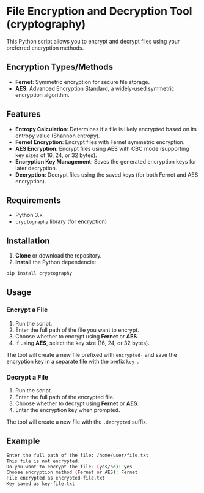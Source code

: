 # File Encryption and Decryption Tool (cryptography)

This Python script allows you to encrypt and decrypt files using your preferred encryption methods.

## Encryption Types/Methods
- **Fernet**: Symmetric encryption for secure file storage.
- **AES**: Advanced Encryption Standard, a widely-used symmetric encryption algorithm.


## Features

- **Entropy Calculation**: Determines if a file is likely encrypted based on its entropy value (Shannon entropy).
- **Fernet Encryption**: Encrypt files with Fernet symmetric encryption.
- **AES Encryption**: Encrypt files using AES with CBC mode (supporting key sizes of 16, 24, or 32 bytes).
- **Encryption Key Management**: Saves the generated encryption keys for later decryption.
- **Decryption**: Decrypt files using the saved keys (for both Fernet and AES encryption).

## Requirements
- Python 3.x
- `cryptography` library (for encryption)

## Installation
1. **Clone** or download the repository.
2. **Install** the Python dependencie:
```bash
pip install cryptography
```

## Usage

### Encrypt a File
1. Run the script.
2. Enter the full path of the file you want to encrypt.
3. Choose whether to encrypt using **Fernet** or **AES**.
4. If using **AES**, select the key size (16, 24, or 32 bytes).

The tool will create a new file prefixed with `encrypted-` and save the encryption key in a separate file with the prefix `key-`.

### Decrypt a File
1. Run the script.
2. Enter the full path of the encrypted file.
3. Choose whether to decrypt using **Fernet** or **AES**.
4. Enter the encryption key when prompted.

The tool will create a new file with the `.decrypted` suffix.

## Example

```bash
Enter the full path of the file: /home/user/file.txt
This file is not encrypted.
Do you want to encrypt the file? (yes/no): yes
Choose encryption method (Fernet or AES): Fernet
File encrypted as encrypted-file.txt
Key saved as key-file.txt
```